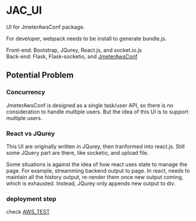 # JAC_UI

UI for JmeterAwsConf package.

For developer, webpack needs to be install to generate bundle.js.

Front-end: Bootstrap, JQurey, React.js, and socket.io.js  
Back-end: Flask, Flask-socketio, and [JmeterAwsConf](https://github.pydt.lan/szhao/JmeterAwsConf)

## Potential Problem

### Concurrency

JmeterAwsConf is designed as a single task/user API, so there is no consideration to handle multiple users. But the idea of this UI is to support multiple users.


### React vs JQurey
This UI are originally written in JQurey, then tranformed into react.js. Still some JQuery part are there, like socketio, and upload file. 

Some situations is against the idea of how react uses state to manage the page. For example, streamming backend output to page. In react, needs to maintain all the history output, re-render them once new output coming, which is exhausted. Instead, JQurey only appends new output to div. 


### deployment step

check [AWS_TEST](https://github.pydt.lan/szhao/AWS_TEST)
